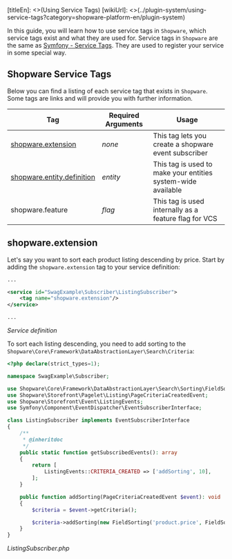 [titleEn]: <>(Using Service Tags)
[wikiUrl]: <>(../plugin-system/using-service-tags?category=shopware-platform-en/plugin-system)

In this guide, you will learn how to use service tags in `Shopware`, which service tags exist and what they are used for.
Service tags in `Shopware` are the same as [Symfony - Service Tags](https://symfony.com/doc/current/service_container/tags.html).
They are used to register your service in some special way. 

## Shopware Service Tags
Below you can find a listing of each service tag that exists in `Shopware`.
Some tags are links and will provide you with further information.

| Tag                                                                        | Required Arguments     | Usage                                                                                                   |
|----------------------------------------------------------------------------|------------------------|--------------------------------------------------------------|
| [shopware.extension](./#shopware.extension)                                | *none*                 | This tag lets you create a shopware event subscriber         |
| [shopware.entity.definition](../20-data-abstraction-layer/1-definition.md) | *entity*               | This tag is used to make your entities system-wide available |
| shopware.feature                                                           | *flag*                 | This tag is used internally as a feature flag for VCS        |

## shopware.extension
Let's say you want to sort each product listing descending by price.
Start by adding the `shopware.extension` tag to your service definition:
 
```xml
...

<service id="SwagExample\Subscriber\ListingSubscriber">
    <tag name="shopware.extension"/>
</service>

...
```
*Service definition*

To sort each listing descending, you need to add sorting to the `Shopware\Core\Framework\DataAbstractionLayer\Search\Criteria`:

```php
<?php declare(strict_types=1);

namespace SwagExample\Subscriber;

use Shopware\Core\Framework\DataAbstractionLayer\Search\Sorting\FieldSorting;
use Shopware\Storefront\Pagelet\Listing\PageCriteriaCreatedEvent;
use Shopware\Storefront\Event\ListingEvents;
use Symfony\Component\EventDispatcher\EventSubscriberInterface;

class ListingSubscriber implements EventSubscriberInterface
{
    /**
     * @inheritdoc
     */
    public static function getSubscribedEvents(): array
    {
        return [
            ListingEvents::CRITERIA_CREATED => ['addSorting', 10],
        ];
    }

    public function addSorting(PageCriteriaCreatedEvent $event): void
    {
        $criteria = $event->getCriteria();

        $criteria->addSorting(new FieldSorting('product.price', FieldSorting::DESCENDING));
    }
}
```
*ListingSubscriber.php*